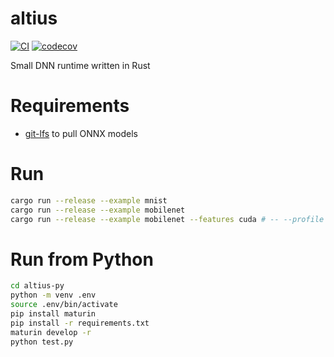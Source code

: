 # altius

[![CI](https://github.com/maekawatoshiki/altius/workflows/CI/badge.svg)](https://github.com/maekawatoshiki/altius/actions/workflows/ci.yml)
[![codecov](https://codecov.io/gh/maekawatoshiki/altius/branch/main/graph/badge.svg)](https://codecov.io/gh/maekawatoshiki/altius)

Small DNN runtime written in Rust

# Requirements

- [git-lfs](https://github.com/git-lfs/git-lfs) to pull ONNX models

# Run

```sh
cargo run --release --example mnist
cargo run --release --example mobilenet
cargo run --release --example mobilenet --features cuda # -- --profile
```

# Run from Python

```sh
cd altius-py
python -m venv .env
source .env/bin/activate
pip install maturin
pip install -r requirements.txt
maturin develop -r
python test.py
```
